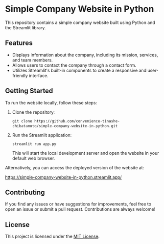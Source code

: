 <h1>Simple Company Website in Python</h1> <p>This repository contains a simple company website built using Python and the Streamlit library.</p> <h2>Features</h2> <ul> <li>Displays information about the company, including its mission, services, and team members.</li> <li>Allows users to contact the company through a contact form.</li> <li>Utilizes Streamlit's built-in components to create a responsive and user-friendly interface.</li> </ul> <h2>Getting Started</h2> <p>To run the website locally, follow these steps:</p> <ol> <li>Clone the repository: <pre><code>git clone https://github.com/convenience-tinashe-chibatamoto/simple-company-website-in-python.git</code> </li> <li>Run the Streamlit application: <pre><code>streamlit run app.py</code></pre> <p>This will start the local development server and open the website in your default web browser.</p> </li> </ol> <p>Alternatively, you can access the deployed version of the website at:</p> <p><a href="https://simple-company-website-in-python.streamlit.app/">https://simple-company-website-in-python.streamlit.app/</a></p> <h2>Contributing</h2> <p>If you find any issues or have suggestions for improvements, feel free to open an issue or submit a pull request. Contributions are always welcome!</p> <h2>License</h2> <p>This project is licensed under the <a href="LICENSE">MIT License</a>.

